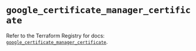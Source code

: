 # `google_certificate_manager_certificate`

Refer to the Terraform Registry for docs: [`google_certificate_manager_certificate`](https://registry.terraform.io/providers/hashicorp/google/6.49.1/docs/resources/certificate_manager_certificate).
